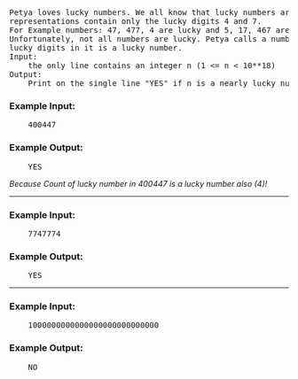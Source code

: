 <pre>
Petya loves lucky numbers. We all know that lucky numbers are the positive integers whose decimal
representations contain only the lucky digits 4 and 7.
For Example numbers: 47, 477, 4 are lucky and 5, 17, 467 are not.
Unfortunately, not all numbers are lucky. Petya calls a number nearly lucky if the number of 
lucky digits in it is a lucky number.
Input:
    the only line contains an integer n (1 <= n < 10**18)
Output:
    Print on the single line "YES" if n is a nearly lucky number, otherwise, print "No"
</pre>
<h3>Example Input:</h3>
<pre>
    400447
</pre>
<h3>Example Output:</h3>
<pre>
    YES
</pre>
<i>Because Count of lucky number in 400447 is a lucky number also (4)!</i>
<hr>
<h3>Example Input:</h3>
<pre>
    7747774
</pre>
<h3>Example Output:</h3>
<pre>
    YES
</pre>
<hr>
<h3>Example Input:</h3>
<pre>
    1000000000000000000000000000
</pre>
<h3>Example Output:</h3>
<pre>
    NO
</pre>